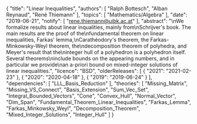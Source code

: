 {
    "title": "Linear Inequalities",
    "authors": [
        "Ralph Bottesch",
        "Alban Reynaud",
        "René Thiemann"
    ],
    "topics": [
        "Mathematics/Algebra"
    ],
    "date": "2019-06-21",
    "notify": [
        "rene.thiemann@uibk.ac.at"
    ],
    "abstract": "\nWe formalize results about linear inqualities, mainly from\nSchrijver's book. The main results are the proof of the\nfundamental theorem on linear inequalities, Farkas' lemma,\nCarathéodory's theorem, the Farkas-Minkowsky-Weyl theorem, the\ndecomposition theorem of polyhedra, and Meyer's result that the\ninteger hull of a polyhedron is a polyhedron itself. Several theorems\ninclude bounds on the appearing numbers, and in particular we provide\nan a-priori bound on mixed-integer solutions of linear inequalities.",
    "licence": "BSD",
    "olderReleases": [
        {
            "2021": "2021-02-23"
        },
        {
            "2020": "2020-04-18"
        },
        {
            "2019": "2019-06-24"
        }
    ],
    "dependencies": [
        "LLL_Basis_Reduction"
    ],
    "theories": [
        "Missing_Matrix",
        "Missing_VS_Connect",
        "Basis_Extension",
        "Sum_Vec_Set",
        "Integral_Bounded_Vectors",
        "Cone",
        "Convex_Hull",
        "Normal_Vector",
        "Dim_Span",
        "Fundamental_Theorem_Linear_Inequalities",
        "Farkas_Lemma",
        "Farkas_Minkowsky_Weyl",
        "Decomposition_Theorem",
        "Mixed_Integer_Solutions",
        "Integer_Hull"
    ]
}